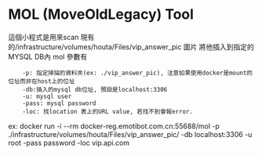 # MOL (MoveOldLegacy) Tool

這個小程式是用來scan 現有的/infrastructure/volumes/houta/Files/vip_answer_pic 圖片 將他插入到指定的MYSQL DB內
mol 參數有
```
    -p: 指定掃描的資料夾(ex: ./vip_answer_pic), 注意如果使用docker是mount的位址而非在host上的位址
    -db:插入的mysql db位址, 預設是localhost:3306
    -u: mysql user
    -pass: mysql password
    -loc: 找location 表上的URL value, 若找不到會報error.
```

ex:
docker run -i --rm docker-reg.emotibot.com.cn:55688/mol -p ./infrastructure/volumes/houta/Files/vip_answer_pic/ -db localhost:3306
-u root -pass password -loc vip.api.com